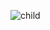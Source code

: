 ![child](https://user-images.githubusercontent.com/16868991/30001809-0e303aea-9091-11e7-918a-5f563ea2b8f5.gif)
